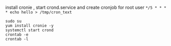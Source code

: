 install cronie , start crond.service and create cronjob for root user `*/5 * * * * echo hello > /tmp/cron_text`

```
sudo su
yum install cronie -y
systemctl start crond
crontab -e
crontab -l

```
